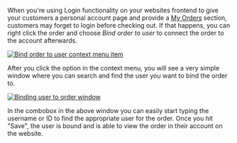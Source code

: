 When you're using Login functionality on your websites frontend to give your customers a personal account page and provide a [My Orders](../../Frontend/Checkout/My_Orders) section, customers may forget to login before checking out. If that happens, you can right click the order and choose _Bind order to user_ to connect the order to the account afterwards. 

 [ ![Bind order to user context menu item](https://assets.modmore.com/uploads/2015/12/orders_bind_user_1.png)](https://assets.modmore.com/uploads/2015/12/orders_bind_user_1.png "Bind order to user context menu item")

After you click the option in the context menu, you will see a very simple window where you can search and find the user you want to bind the order to.

 [ ![Binding user to order window](https://assets.modmore.com/uploads/2015/12/orders_bind_user_window.png)](https://assets.modmore.com/uploads/2015/12/orders_bind_user_window.png "Binding user to order window")

In the combobox in the above window you can easily start typing the username or ID to find the appropriate user for the order. Once you hit "Save", the user is bound and is able to view the order in their account on the website.
